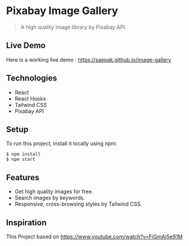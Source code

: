 # Pixabay Image Gallery
> A high quality image library by Pixabay API.



## Live Demo
Here is a working live demo : https://saepak.github.io/image-gallery



## Technologies
* React 
* React Hooks
* Tailwind CSS 
* Pixabay API


## Setup
To run this project, install it locally using npm:

```
$ npm install
$ npm start
```


## Features
* Get high quality images for free.
* Search images by keywords.
* Responsive, cross-browsing styles by Tailwind CSS.


## Inspiration
This Project based on 
https://www.youtube.com/watch?v=FiGmAI5e91M
